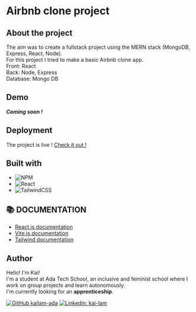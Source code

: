 # Airbnb clone project
<!-- ABOUT THE PROJECT -->

## About the project
<p>
The aim was to create a fullstack project using the MERN stack (MongoDB, Express, React, Node).<br/>
For this project I tried to make a basic Airbnb clone app.<br/>
Front: React<br/>
Back: Node, Express<br/>
Database: Mongo DB
</p>

## Demo
***Coming soon !***

## Deployment
The project is live ! [Check it out !](https://kailam-ada.github.io/API_Project/)

## Built with
- ![NPM](https://img.shields.io/badge/NPM-%23000000.svg?style=for-the-badge&logo=npm&logoColor=white)
- ![React](https://img.shields.io/badge/react-%2320232a.svg?style=for-the-badge&logo=react&logoColor=%2361DAFB)
- ![TailwindCSS](https://img.shields.io/badge/tailwindcss-%2338B2AC.svg?style=for-the-badge&logo=tailwind-css&logoColor=white)

## 📚 DOCUMENTATION
- [React.js documentation](https://beta.reactjs.org/)
- [Vite.js documentation](https://vitejs.dev/)
- [Tailwind documentation](https://tailwindcss.com/)

## Author
Hello! I'm Kai!<br/>
I'm a student at Ada Tech School, an inclusive and feminist school where I work on group projects and learn autonomously.<br/>
I'm currently looking for an **apprenticeship**.

[![GitHub kailam-ada](https://img.shields.io/github/followers/kailam-ada)](https://github.com/kailam-ada)
[![Linkedin: kai-lam](https://img.shields.io/badge/-kailam-blue?style=flat-square&logo=Linkedin&logoColor=white&link=https://www.linkedin.com/in/kai-lam)](https://linkedin.com/in/kai-lam)
